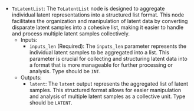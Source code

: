 - `ToLatentList`: The `ToLatentList` node is designed to aggregate individual latent representations into a structured list format. This node facilitates the organization and manipulation of latent data by converting disparate latent samples into a cohesive list, making it easier to handle and process multiple latent samples collectively.
    - Inputs:
        - `inputs_len` (Required): The `inputs_len` parameter represents the individual latent samples to be aggregated into a list. This parameter is crucial for collecting and structuring latent data into a format that is more manageable for further processing or analysis. Type should be `INT`.
    - Outputs:
        - `latent`: The `latent` output represents the aggregated list of latent samples. This structured format allows for easier manipulation and analysis of multiple latent samples as a collective unit. Type should be `LATENT`.
